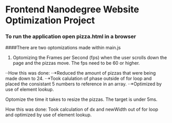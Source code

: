 # Frontend Nanodegree Website Optimization Project
### To run the application open pizza.html in a browser

####There are two optomizations made within main.js

1. Optomizing the Frames per Second (fps) when the user scrolls down the page and the pizzas move. The fps need to be 60 or higher.

⋅⋅How this was done: 
⋅⋅*Reduced the amount of pizzas that were being made down to 24.
⋅⋅*Took calulation of phase outside of for loop and placed the consistant 5 numbers to reference in an array.
⋅⋅*Optimized by use of element lookup.

Optomize the time it takes to resize the pizzas. The target is under 5ms.

How this was done: 
  Took calculation of dx and newWidth out of for loop and optimized by use of element lookup.
